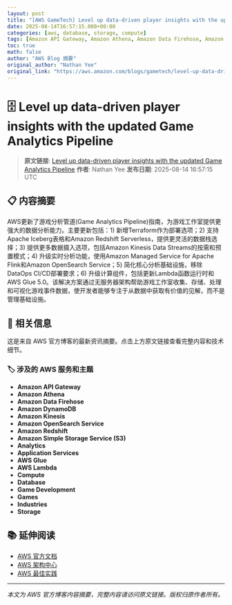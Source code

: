 ```yaml
---
layout: post
title: "[AWS GameTech] Level up data-driven player insights with the updated Game Analytics Pipeline"
date: 2025-08-14T16:57:15.000+00:00
categories: [aws, database, storage, compute]
tags: [Amazon API Gateway, Amazon Athena, Amazon Data Firehose, Amazon DynamoDB, Amazon Kinesis, Amazon OpenSearch Service, Amazon Redshift, Amazon Simple Storage Service (S3), Analytics, Application Services, AWS Glue, AWS Lambda, Compute, Database, Game Development, Games, Industries, Storage]
toc: true
math: false
author: "AWS Blog 摘要"
original_author: "Nathan Yee"
original_link: "https://aws.amazon.com/blogs/gametech/level-up-data-driven-player-insights-with-the-updated-game-analytics-pipeline/"
---
```


# 🗄️ Level up data-driven player insights with the updated Game Analytics Pipeline

> **原文链接**: [Level up data-driven player insights with the updated Game Analytics Pipeline](https://aws.amazon.com/blogs/gametech/level-up-data-driven-player-insights-with-the-updated-game-analytics-pipeline/)
> **作者**: Nathan Yee
> **发布日期**: 2025-08-14 16:57:15 UTC

## 📋 内容摘要

AWS更新了游戏分析管道(Game Analytics Pipeline)指南，为游戏工作室提供更强大的数据分析能力。主要更新包括：1) 新增Terraform作为部署选项；2) 支持Apache Iceberg表格和Amazon Redshift Serverless，提供更灵活的数据栈选择；3) 提供更多数据摄入选项，包括Amazon Kinesis Data Streams的按需和预置模式；4) 升级实时分析功能，使用Amazon Managed Service for Apache Flink和Amazon OpenSearch Service；5) 简化核心分析基础设施，移除DataOps CI/CD部署要求；6) 升级计算组件，包括更新Lambda函数运行时和AWS Glue 5.0。该解决方案通过无服务器架构帮助游戏工作室收集、存储、处理和可视化游戏事件数据，使开发者能够专注于从数据中获取有价值的见解，而不是管理基础设施。

## 🔗 相关信息

这是来自 AWS 官方博客的最新资讯摘要。点击上方原文链接查看完整内容和技术细节。

### 🏷️ 涉及的 AWS 服务和主题

- **Amazon API Gateway**
- **Amazon Athena**
- **Amazon Data Firehose**
- **Amazon DynamoDB**
- **Amazon Kinesis**
- **Amazon OpenSearch Service**
- **Amazon Redshift**
- **Amazon Simple Storage Service (S3)**
- **Analytics**
- **Application Services**
- **AWS Glue**
- **AWS Lambda**
- **Compute**
- **Database**
- **Game Development**
- **Games**
- **Industries**
- **Storage**

## 📚 延伸阅读

- [AWS 官方文档](https://docs.aws.amazon.com/)
- [AWS 架构中心](https://aws.amazon.com/architecture/)
- [AWS 最佳实践](https://aws.amazon.com/architecture/well-architected/)

---

*本文为 AWS 官方博客内容摘要，完整内容请访问原文链接。版权归原作者所有。*